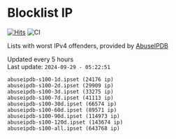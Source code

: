 # Blocklist IP

[![Hits](https://hits.seeyoufarm.com/api/count/incr/badge.svg?url=https%3A%2F%2Fgithub.com%2Fborestad%2Fblocklist-ip%2F&count_bg=%2379C83D&title_bg=%23555555&icon=&icon_color=%23E7E7E7&title=hits&edge_flat=false)](https://hits.seeyoufarm.com)  ![CI](https://img.shields.io/github/workflow/status/borestad/blocklist-ip/CI?style=flat-square)

Lists with worst IPv4 offenders, provided by [AbuseIPDB](https://www.abuseipdb.com/)

<!-- FOOTER-PLACEHOLDER -->
Updated every 5 hours<br>
Last update: `2024-09-29 - 05:22:51`
```
abuseipdb-s100-1d.ipset (24176 ip)
abuseipdb-s100-2d.ipset (29909 ip)
abuseipdb-s100-3d.ipset (33275 ip)
abuseipdb-s100-7d.ipset (41113 ip)
abuseipdb-s100-30d.ipset (66574 ip)
abuseipdb-s100-60d.ipset (89571 ip)
abuseipdb-s100-90d.ipset (114973 ip)
abuseipdb-s100-120d.ipset (143674 ip)
abuseipdb-s100-all.ipset (643768 ip)
```
